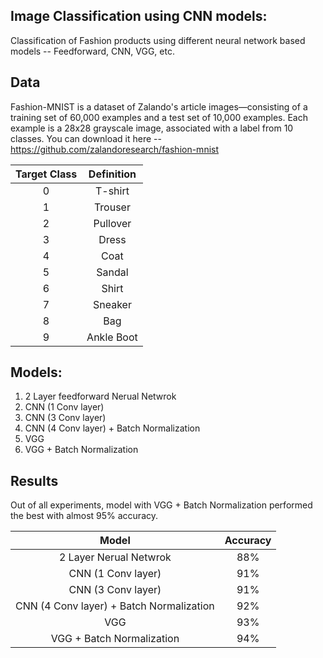 ## Image Classification using CNN models:
Classification of Fashion products using different neural network based models -- Feedforward, CNN, VGG, etc.


## Data
Fashion-MNIST is a dataset of Zalando's article images—consisting of a training set of 60,000 examples and a test set of 10,000 examples. Each example is a 28x28 grayscale image, associated with a label from 10 classes. 
You can download it here -- https://github.com/zalandoresearch/fashion-mnist


| Target Class  |   Definition  |
|     :---:     |     :---:     |
|       0       | T-shirt  |
|       1       | Trouser  |
|       2       | Pullover |
|       3       | Dress |
|       4       | Coat  |
|       5       | Sandal |
|       6       | Shirt  |
|       7       | Sneaker |
|       8       | Bag |
|       9       | Ankle Boot |


## Models:
1. 2 Layer feedforward Nerual Netwrok
2. CNN (1 Conv layer)
3. CNN (3 Conv layer)
4. CNN (4 Conv layer) + Batch Normalization
5. VGG
6. VGG + Batch Normalization

## Results
Out of all experiments, model with VGG + Batch Normalization performed the best with almost 95% accuracy.

| Model | Accuracy |
| :---: |   :---:   |
| 2 Layer Nerual Netwrok |    88%   |
| CNN (1 Conv layer) | 91%  |
| CNN (3 Conv layer) | 91%  |
| CNN (4 Conv layer) + Batch Normalization | 92%   |
|  VGG     | 93%  |
| VGG + Batch Normalization| 94%  |


